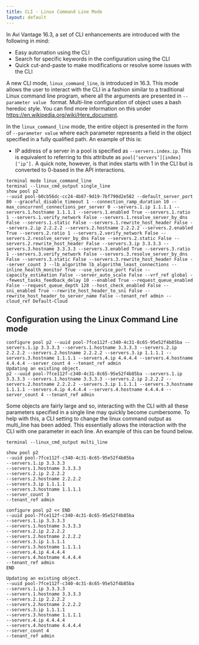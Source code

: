 ```yaml
---
title: CLI - Linux Command Line Mode
layout: default
---
```

In Avi Vantage 16.3, a set of CLI enhancements are introduced with the following in mind:

* Easy automation using the CLI
* Search for specific keywords in the configuration using the CLI
* Quick cut-and-paste to make modifications or resolve some issues with the CLI 

A new CLI mode, <code>linux_command_line</code>, is introduced in 16.3. This mode allows the user to interact with the CLI in a fashion similar to a traditional Linux command line program, where all the arguments are presented in <code>--parameter value </code> format. Multi-line configuration of object uses a bash heredoc style. You can find more information on this under <a href="https://en.wikipedia.org/wiki/Here_document">https://en.wikipedia.org/wiki/Here_document</a>.

In the <code>linux_command_line</code> mode, the entire object is presented in the form of <code>--parameter value</code> where each parameter represents a field in the object specified in a fully qualified path. An example of this is:

* IP address of a server in a pool is specified as <code>--servers.index.ip</code>. This is equivalent to referring to this attribute as <code>pool[‘servers’][index][‘ip’].</code> A quick note, however, is that index starts with 1 in the CLI but is converted to 0-based in the API interactions. 
<pre class="command-line language-bash" data-prompt=": >" data-output="4-99"><code>terminal mode linux_command_line
terminal --linux_cmd_output single_line
show pool p2
--uuid pool-b0cb56dc-cc24-4b87-9d19-7bf790d2e582 --default_server_port 80 --graceful_disable_timeout 1 --connection_ramp_duration 10 --max_concurrent_connections_per_server 0 --servers.1.ip 1.1.1.1 --servers.1.hostname 1.1.1.1 --servers.1.enabled True --servers.1.ratio 1 --servers.1.verify_network False --servers.1.resolve_server_by_dns False --servers.1.static False --servers.1.rewrite_host_header False --servers.2.ip 2.2.2.2 --servers.2.hostname 2.2.2.2 --servers.2.enabled True --servers.2.ratio 1 --servers.2.verify_network False --servers.2.resolve_server_by_dns False --servers.2.static False --servers.2.rewrite_host_header False --servers.3.ip 3.3.3.3 --servers.3.hostname 3.3.3.3 --servers.3.enabled True --servers.3.ratio 1 --servers.3.verify_network False --servers.3.resolve_server_by_dns False --servers.3.static False --servers.3.rewrite_host_header False --server_count 3 --lb_algorithm lb_algorithm_least_connections --inline_health_monitor True --use_service_port False --capacity_estimation False --server_auto_scale False --vrf_ref global --fewest_tasks_feedback_delay 10 --enabled True --request_queue_enabled False --request_queue_depth 128 --host_check_enabled False --sni_enabled True --rewrite_host_header_to_sni False --rewrite_host_header_to_server_name False --tenant_ref admin --cloud_ref Default-Cloud</code></pre>  

## Configuration using the Linux Command Line mode

<pre class="command-line language-bash" data-prompt="1|: > " data-output="2-99"><code>configure pool p2 --uuid pool-7fce112f-c340-4c31-8c65-95e52f4b85ba --servers.1.ip 3.3.3.3 --servers.1.hostname 3.3.3.3 --servers.2.ip 2.2.2.2 --servers.2.hostname 2.2.2.2 --servers.3.ip 1.1.1.1 --servers.3.hostname 1.1.1.1 --servers.4.ip 4.4.4.4 --servers.4.hostname 4.4.4.4 --server_count 4 --tenant_ref admin
Updating an existing object.
p2 --uuid pool-7fce112f-c340-4c31-8c65-95e52f4b85ba --servers.1.ip 3.3.3.3 --servers.1.hostname 3.3.3.3 --servers.2.ip 2.2.2.2 --servers.2.hostname 2.2.2.2 --servers.3.ip 1.1.1.1 --servers.3.hostname 1.1.1.1 --servers.4.ip 4.4.4.4 --servers.4.hostname 4.4.4.4 --server_count 4 --tenant_ref admin</code></pre> 

Some objects are fairly large and so, interacting with the CLI with all these parameters specified in a single line may quickly become cumbersome. To help with this, a CLI setting to change the linux command output as multi_line has been added. This essentially allows the interaction with the CLI with one parameter in each line. An example of this can be found below.

<pre class="command-line language-bash" data-prompt="1-3,14|: > " data-output="4-13,15-99"><code>terminal --linux_cmd_output multi_line

show pool p2
--uuid pool-7fce112f-c340-4c31-8c65-95e52f4b85ba
--servers.1.ip 3.3.3.3
--servers.1.hostname 3.3.3.3
--servers.2.ip 2.2.2.2
--servers.2.hostname 2.2.2.2
--servers.3.ip 1.1.1.1
--servers.3.hostname 1.1.1.1
--server_count 3
--tenant_ref admin

configure pool p2 &lt;&lt; END
--uuid pool-7fce112f-c340-4c31-8c65-95e52f4b85ba
--servers.1.ip 3.3.3.3
--servers.1.hostname 3.3.3.3
--servers.2.ip 2.2.2.2
--servers.2.hostname 2.2.2.2
--servers.3.ip 1.1.1.1
--servers.3.hostname 1.1.1.1
--servers.4.ip 4.4.4.4
--servers.4.hostname 4.4.4.4
--tenant_ref admin
END

Updating an existing object.
--uuid pool-7fce112f-c340-4c31-8c65-95e52f4b85ba
--servers.1.ip 3.3.3.3
--servers.1.hostname 3.3.3.3
--servers.2.ip 2.2.2.2
--servers.2.hostname 2.2.2.2
--servers.3.ip 1.1.1.1
--servers.3.hostname 1.1.1.1
--servers.4.ip 4.4.4.4
--servers.4.hostname 4.4.4.4
--server_count 4
--tenant_ref admin</code></pre>   